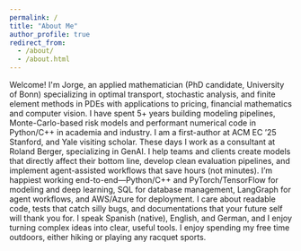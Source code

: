 ```yaml
---
permalink: /
title: "About Me"
author_profile: true
redirect_from: 
  - /about/
  - /about.html
---
```


Welcome! I'm Jorge, an applied mathematician (PhD candidate, University of Bonn) specializing in optimal transport, stochastic analysis, and finite element methods in PDEs with applications to pricing, financial mathematics and computer vision. I have spent 5+ years building modeling pipelines, Monte-Carlo-based risk models and performant numerical code in Python/C++ in academia and industry. I am a first-author at ACM EC ’25 Stanford, and Yale visiting scholar. These days I work as a consultant at Roland Berger, specializing in GenAI. I help teams and clients create models that directly affect their bottom line, develop clean evaluation pipelines, and implement agent-assisted workflows that save hours (not minutes). I’m happiest working end-to-end—Python/C++ and PyTorch/TensorFlow for modeling and deep learning, SQL for database management, LangGraph for agent workflows, and AWS/Azure for deployment. I care about readable code, tests that catch silly bugs, and documentations that your future self will thank you for. I speak Spanish (native), English, and German, and I enjoy turning complex ideas into clear, useful tools. I enjoy spending my free time outdoors, either hiking or playing any racquet sports.
